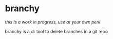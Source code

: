 # branchy

*this is a work in progress, use at your own peril*

branchy is a cli tool to delete branches in a git repo
